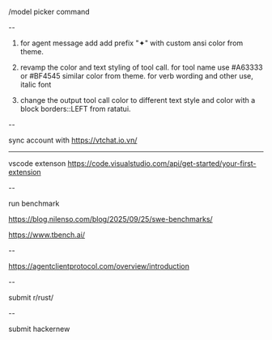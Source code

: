 /model picker command

--

1. for agent message add add prefix "✦" with custom ansi color from theme. 

2. revamp the color and text styling of tool call. for tool name use #A63333 or #BF4545 similar color from theme. for verb wording and other use, italic font

3. change the output tool call color to different text style and color with a block borders::LEFT from ratatui.

--

sync account with <https://vtchat.io.vn/>

---

vscode extenson <https://code.visualstudio.com/api/get-started/your-first-extension>

--

run benchmark

https://blog.nilenso.com/blog/2025/09/25/swe-benchmarks/

<https://www.tbench.ai/>

--

<https://agentclientprotocol.com/overview/introduction>

--

submit r/rust/

--

submit hackernew
